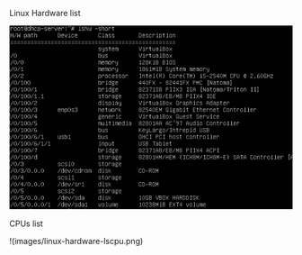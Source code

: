 
Linux Hardware list  

   ![Linux Hardware](images/linux-hardware-list.png)


CPUs list

   !(images/linux-hardware-lscpu.png)


